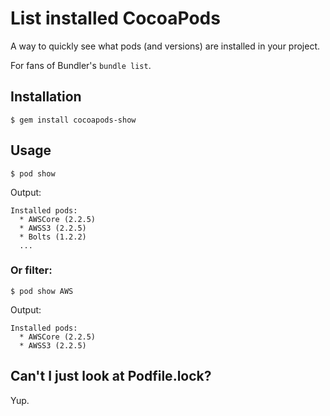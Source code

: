 List installed CocoaPods
========================

A way to quickly see what pods (and versions) are installed in your project.

For fans of Bundler's `bundle list`.

## Installation

```
$ gem install cocoapods-show
```

## Usage

```
$ pod show
```

Output:

```
Installed pods:
  * AWSCore (2.2.5)
  * AWSS3 (2.2.5)
  * Bolts (1.2.2)
  ...
```

### Or filter:

```
$ pod show AWS
```

Output:

```
Installed pods:
  * AWSCore (2.2.5)
  * AWSS3 (2.2.5)
```

## Can't I just look at Podfile.lock?

Yup.
